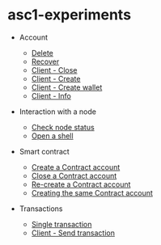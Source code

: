 # asc1-experiments

- Account
  - [Delete](https://github.com/blockchain-unica/asc1-experiments/blob/master/account/delete.md#delete_account)
  - [Recover](https://github.com/blockchain-unica/asc1-experiments/blob/master/account/recover.md#recover_account)
  - [Client - Close](https://github.com/blockchain-unica/asc1-experiments/blob/master/account/client_nodejs/close.js#close_account)
  - [Client - Create](https://github.com/blockchain-unica/asc1-experiments/blob/master/account/client_nodejs/create.js#create_account)
  - [Client - Create wallet](https://github.com/blockchain-unica/asc1-experiments/blob/master/account/client_nodejs/create_wallet.js#create_wallet)
  - [Client - Info](https://github.com/blockchain-unica/asc1-experiments/blob/master/account/client_nodejs/info.js#info_account)

- Interaction with a node
  - [Check node status](https://github.com/blockchain-unica/asc1-experiments/blob/master/node_interaction/check_node_status.md#check_node_status)
  - [Open a shell](https://github.com/blockchain-unica/asc1-experiments/blob/master/node_interaction/open_shell.md#open_shell)

- Smart contract
  - [Create a Contract account](https://github.com/blockchain-unica/asc1-experiments/blob/master/smart_contract/create_contract_account.md#create_contract_account)
  - [Close a Contract account](https://github.com/blockchain-unica/asc1-experiments/blob/master/smart_contract/close_contract_account%20copy.md#close_contract_account)
  - [Re-create a Contract account](https://github.com/blockchain-unica/asc1-experiments/blob/master/smart_contract/re_create_contract_account.md#re_create_contract_account)
  - [Creating the same Contract account](https://github.com/blockchain-unica/asc1-experiments/blob/master/smart_contract/same_contract_account.md#same_script)

- Transactions
  - [Single transaction](https://github.com/blockchain-unica/asc1-experiments/blob/master/transactions/single_transaction.md#single_transaction)
  - [Client - Send transaction](https://github.com/blockchain-unica/asc1-experiments/blob/master/transactions/client_nodejs/send.js#send_single_transaction)